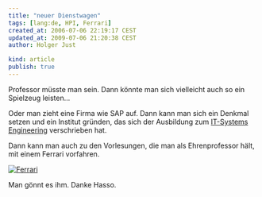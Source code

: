 ```yaml
---
title: "neuer Dienstwagen"
tags: [lang:de, HPI, Ferrari]
created_at: 2006-07-06 22:19:17 CEST
updated_at: 2009-07-06 21:20:38 CEST
author: Holger Just

kind: article
publish: true
---
```


Professor müsste man sein. Dann könnte man sich vielleicht auch so ein Spielzeug leisten...

Oder man zieht eine Firma wie SAP auf. Dann kann man sich ein Denkmal setzen und ein Institut gründen, das sich der Ausbildung zum [IT-Systems Engineering](http://www.hpi.uni-potsdam.de/) verschrieben hat.

Dann kann man auch zu den Vorlesungen, die man als Ehrenprofessor hält, mit einem Ferrari vorfahren.

<a href="http://www.flickr.com/photos/meine-erde/183541139/"><img src="http://static.flickr.com/56/183541139_e489a68450.jpg" alt="Ferrari" title="Das neue Spielzeug von Hasso Plattner" class="center"/></a>

Man gönnt es ihm. Danke Hasso.